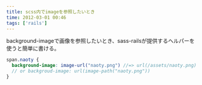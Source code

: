 ```yaml
---
title: scss内でimageを参照したいとき
time: 2012-03-01 00:46
tags: ['rails']
---
```


background-imageで画像を参照したいとき、sass-railsが提供するヘルパーを使うと簡単に書ける。

```scss:app/assets/stylesheets/application.css.scss
span.naoty {
  background-image: image-url("naoty.png") //=> url(/assets/naoty.png)
  // or backgroud-image: url(image-path("naoty.png"))
}
```
